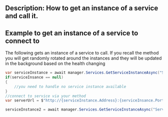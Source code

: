 Description: How to get an instance of a service and call it.
---

## Example to get an instance of a service to connect to

The following gets an instance of a service to call. If you recall the method you will get randomly rotated around the instances and they will be updated in the background based on the health changing

``` csharp
var serviceInstance = await manager.Services.GetServiceInstanceAsync("ServiceLookup");
if(serviceInsance == null)
{
	//you need to handle no service instance available
}
//connect to service via your method
var serverUrl = $"http://{serviceInstance.Address}:{serviceInsance.Port}";

serviceInstance2 = await manager.Services.GetServiceInstanceAsync("ServiceLookup");
```

